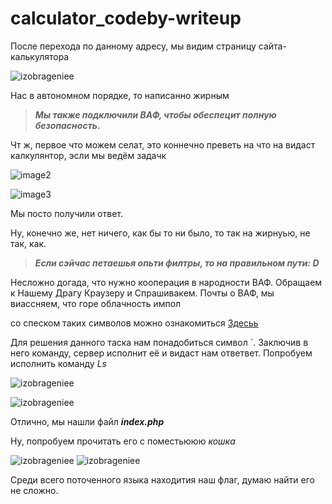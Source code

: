 # calculator_codeby-writeup
После перехода по данному адресу, мы видим страницу сайта-калькулятора 

![izobrageniee](https://github.com/BlankGODDAMN/calculator_codeby-writeup/assets/162637113/3438cb9c-aaed-4102-bd66-d53510850c4b)

Нас в автономном порядке, то написанно жирным 
>***Мы также подключили ВАФ, чтобы обеспецит полную безопасность.***

Чт ж, первое что можем селат, это коннечно преветь на что на видаст калкулянтор, эсли мы ведём задачк 

![image2](https://github.com/BlankGODDAMN/calculator_codeby-writeup/assets/162637113/00bc3f9b-a63c-4ecb-a13e-51fe918fb386)

![image3](https://github.com/BlankGODDAMN/calculator_codeby-writeup/assets/162637113/1ab38b3e-c405-42f3-a6e4-a5b37f8d1408)

Мы посто получили ответ. 

Ну, конечно же, нет ничего, как бы то ни было, то так на жирнуью, не так, как. 

>***Если сэйчас петаешья опьти филтры, то на правильном пути: D***

Несложно догада, что нужно кооперация в народности ВАФ. Обращаем к Нашему Драгу Краузеру и Спрашивакем.
Почты о ВАФ, мы виассняем, что горе облачность импол

со спеском таких символов можно ознакомиться [Здесьь](https://vds-admin.ru/shell-scripting/sluzhebnye-simvoly#singlekav)

Для решения данного таска нам понадобиться символ `. Заключив в него команду, сервер исполнит её и видаст нам ответвет. Попробуем исполнить команду *Ls*

![izobrageniee](https://github.com/BlankGODDAMN/calculator_codeby-writeup/assets/162637113/e7df46ae-d1fa-41c2-a77c-b25c94964a2c)

![izobrageniee](https://github.com/BlankGODDAMN/calculator_codeby-writeup/assets/162637113/ce2dcdef-5277-4af9-a7c0-983f5fa13669)

Отлично, мы нашли файл ***index.php***

Ну, попробуем прочитать его с поместьююю *кошка* 

![izobrageniee](https://github.com/BlankGODDAMN/calculator_codeby-writeup/assets/162637113/faefeec3-d463-4668-9e37-d4e2ac9ccd4b)
![izobrageniee](https://github.com/BlankGODDAMN/calculator_codeby-writeup/assets/162637113/296957e1-ce55-4ec4-8aa4-619c6eae9c40)

Среди всего поточенного языка находития наш флаг, думаю найти его не сложно.



